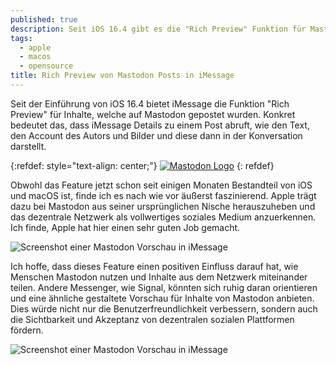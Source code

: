```yaml
---
published: true
description: Seit iOS 16.4 gibt es die "Rich Preview" Funktion für Mastodon Posts, die in iMessage Details wie Autor, Inhalt des Posts und Bilder darstellt.
tags:
  - apple
  - macos
  - opensource
title: Rich Preview von Mastodon Posts in iMessage
---
```


Seit der Einführung von iOS 16.4 bietet iMessage die Funktion "Rich Preview" für Inhalte, welche auf Mastodon gepostet wurden. Konkret bedeutet das, dass iMessage Details zu einem Post abruft, wie den Text, den Account des Autors und Bilder und diese dann in der Konversation darstellt.

{:refdef: style="text-align: center;"}
[![Mastodon Logo]({{site.baseurl}}/images/mastodon_banner.svg)](https://joinmastodon.org/)
{: refdef}

Obwohl das Feature jetzt schon seit einigen Monaten Bestandteil von iOS und macOS ist, finde ich es nach wie vor äußerst faszinierend. Apple trägt dazu bei Mastodon aus seiner ursprünglichen Nische herauszuheben und das dezentrale Netzwerk als vollwertiges soziales Medium anzuerkennen. Ich finde, Apple hat hier einen sehr guten Job gemacht.


![Screenshot einer Mastodon Vorschau in iMessage]({{site.baseurl}}/images/mastodon_preview1.png)

Ich hoffe, dass dieses Feature einen positiven Einfluss darauf hat, wie Menschen Mastodon nutzen und Inhalte aus dem Netzwerk miteinander teilen. Andere Messenger, wie Signal, könnten sich ruhig daran orientieren und eine ähnliche gestaltete Vorschau für Inhalte von Mastodon anbieten. Dies würde nicht nur die Benutzerfreundlichkeit verbessern, sondern auch die Sichtbarkeit und Akzeptanz von dezentralen sozialen Plattformen fördern.

![Screenshot einer Mastodon Vorschau in iMessage]({{site.baseurl}}/images/mastodon_preview2.png)

